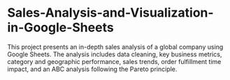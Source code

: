 # Sales-Analysis-and-Visualization-in-Google-Sheets
This project presents an in-depth sales analysis of a global company using Google Sheets. The analysis includes data cleaning, key business metrics, category and geographic performance, sales trends, order fulfillment time impact, and an ABC analysis following the Pareto principle. 
